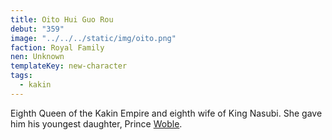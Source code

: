 ```yaml
---
title: Oito Hui Guo Rou
debut: "359"
image: "../../../static/img/oito.png"
faction: Royal Family
nen: Unknown
templateKey: new-character
tags:
  - kakin
---
```


Eighth Queen of the Kakin Empire and eighth wife of King Nasubi. She gave him his youngest daughter, Prince [Woble](/character/woble/).
